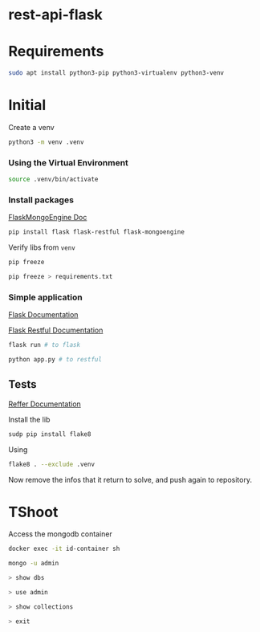 # rest-api-flask

# Requirements
```bash
sudo apt install python3-pip python3-virtualenv python3-venv
```

# Initial
Create a venv
```bash
python3 -m venv .venv
```

### Using the Virtual Environment
```bash
source .venv/bin/activate
```

### Install packages
[FlaskMongoEngine Doc](http://docs.mongoengine.org/projects/flask-mongoengine/en/latest/)

```bash
pip install flask flask-restful flask-mongoengine
```

Verify libs from ```venv```
```bash
pip freeze

pip freeze > requirements.txt
```

### Simple application
[Flask Documentation](https://flask.palletsprojects.com/en/2.2.x/quickstart/#a-minimal-application)

[Flask Restful Documentation](https://flask-restful.readthedocs.io/en/latest/quickstart.html#a-minimal-api)

```bash
flask run # to flask

python app.py # to restful
```

## Tests
[Reffer Documentation](https://peps.python.org/pep-0008/)

Install the lib
```bash
sudp pip install flake8
```

Using

```bash
flake8 . --exclude .venv
```

Now remove the infos that it return to solve, and push again to repository.


# TShoot
Access the mongodb container

```bash
docker exec -it id-container sh

mongo -u admin

> show dbs

> use admin

> show collections

> exit
```